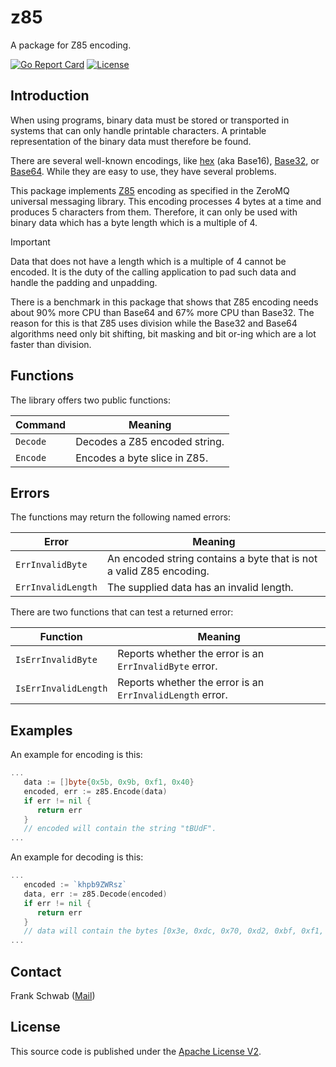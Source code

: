 # z85

A package for Z85 encoding.

[![Go Report Card](https://goreportcard.com/badge/github.com/xformerfhs/z85)](https://goreportcard.com/report/github.com/xformerfhs/z85)
[![License](https://img.shields.io/github/license/xformerfhs/hashvalue)](https://github.com/xformerfhs/hashvalue/blob/main/LICENSE)

## Introduction

When using programs, binary data must be stored or transported in systems that can only handle printable characters.
A printable representation of the binary data must therefore be found.

There are several well-known encodings, like [hex](https://en.wikipedia.org/wiki/Hexadecimal) (aka Base16), [Base32](https://en.wikipedia.org/wiki/Base32), or [Base64](https://en.wikipedia.org/wiki/Base64).
While they are easy to use, they have several problems.

This package implements [Z85](https://rfc.zeromq.org/spec/32/) encoding as specified in the ZeroMQ universal messaging library.
This encoding processes 4 bytes at a time and produces 5 characters from them.
Therefore, it can only be used with binary data which has a byte length which is a multiple of 4.

> [!IMPORTANT]
> Data that does not have a length which is a multiple of 4 cannot be encoded.
> It is the duty of the calling application to pad such data and handle the padding and unpadding.

There is a benchmark in this package that shows that Z85 encoding needs about 90% more CPU than Base64 and 67% more CPU than Base32.
The reason for this is that Z85 uses division while the Base32 and Base64 algorithms need only bit shifting, bit masking and bit or-ing which are a lot faster than division.

## Functions

The library offers two public functions:

| Command          | Meaning                                                                                                 |
|------------------|---------------------------------------------------------------------------------------------------------|
| `Decode`         | Decodes a Z85 encoded string.                                                                           |
| `Encode`         | Encodes a byte slice in Z85.                                                                            |

## Errors

The functions may return the following named errors:

| Error               | Meaning                                                                    |
|---------------------|----------------------------------------------------------------------------|
| `ErrInvalidByte`    | An encoded string contains a byte that is not a valid Z85 encoding.        |
| `ErrInvalidLength`  | The supplied data has an invalid length.                                   |

There are two functions that can test a returned error:

| Function             | Meaning                                                   |
|----------------------|-----------------------------------------------------------|
| `IsErrInvalidByte`   | Reports whether the error is an `ErrInvalidByte` error.   |
| `IsErrInvalidLength` | Reports whether the error is an `ErrInvalidLength` error. |

## Examples

An example for encoding is this:

```go
...
   data := []byte{0x5b, 0x9b, 0xf1, 0x40}
   encoded, err := z85.Encode(data)
   if err != nil {
      return err
   }
   // encoded will contain the string "tBUdF".
...
```

An example for decoding is this:

```go
...
   encoded := `khpb9ZWRsz`
   data, err := z85.Decode(encoded)
   if err != nil {
      return err
   }
   // data will contain the bytes [0x3e, 0xdc, 0x70, 0xd2, 0xbf, 0xf1, 0x01, 0x1b].
...
```

## Contact

Frank Schwab ([Mail](mailto:github.sfdhi@slmails.com "Mail"))

## License

This source code is published under the [Apache License V2](https://www.apache.org/licenses/LICENSE-2.0.txt).

